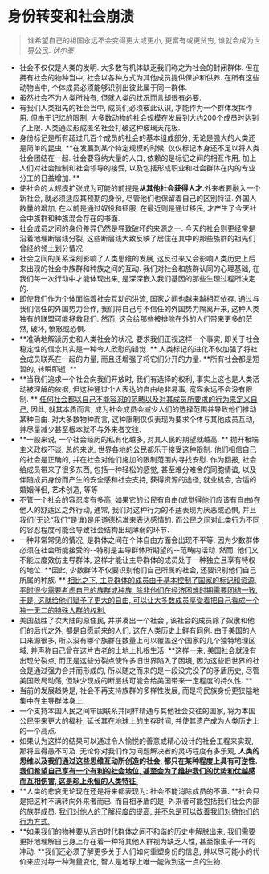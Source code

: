# 身份转变和社会崩溃

> 谁希望自己的祖国永远不会变得更大或更小, 更富有或更贫穷, 谁就会成为世界公民.  *伏尔泰*

- 社会不仅仅是人类的发明. 大多数有机体缺乏我们称之为社会的封闭群体. 但在拥有社会的物种当中, 社会以各种方式为其他成员提供保护和供养. 在所有这些动物当中, 个体成员必须能够识别出彼此属于同一群体. 
- 虽然社会不为人类所独有, 但就人类的状况而言却很有必要. 
- 有我们人类祖先的社会当中, 成员们必须彼此认识, 才能作为一个群体发挥作用. 但由于记忆的限制, 大多数动物的社会规模在发展到大约200个成员时达到了上限. 人类通过形成匿名社会打破这种玻璃天花板. 
- 身份标记是所有超过几百个成员的社会的基本组成部分, 无论是强大的人类还是简单的昆虫. **在发展到某个特定规模的时候, 仅仅标记本身还不足以将人类社会团结在一起. 社会要容纳大量的人口, 依赖的是标记之间的相互作用, 加上人们对社会控制和社会领导的接受, 以及包括形成职业和社会群体在内的专业分工的日益增加. **
- 使社会的大规模扩张成为可能的前提是**从其他社会获得人才**.外来者要融入一个新社会, 就必须适应其预期的身份, 尽管他们也保留着自己的区别特征. 外国人数量的增加, 在以前是通过奴役和征服, 在最近则是通过移民, 才产生了今天社会中族群和种族混合存在的书面. 
- 社会成员之间的身份差异仍然是导致破坏的来源之一. 今天的社会则更经常是沿着地理断层线分裂, 这些断层线大致反映了居住在其中的那些族群的祖先们曾经的领土划分情况. 
- 社会之间的关系深刻影响了人类思维的发展, 这反过来又会影响人类历史上后来出现的社会中族群和种族之间的互动. 我们对社会和族群认同的心理基础, 在我们每一次行动中才能体现出来, 是深深嵌入我们基因的那些生理过程所决定的. 
- 即使我们作为个体面临着社会互动的洪流, 国家之间也越来越相互依存. 通过与我们信任的外国势力合作, 我们将自己与不信任的外国势力隔离开来, 这种人类独有的联盟可能拯救我们. 然而, 这会给那些被排除在外的人们带来更多的茫然, 破坏, 愤怒或恐惧. 
- **准确地解读历史和人类社会的状况, 要求我们正视这样一个事实, 即关于社会稳定性的信念其实是一种令人欣慰的错觉. ** 人类标记的进化不仅加强了将社会成员联系在一起的力量, 而且还增强了将它们分开的力量. **所有社会都是短暂的, 转瞬即逝. **
- **当我们追求一个社会向我们开放时, 我们有选择的权利, 事实上这也是人类活动被理解的依据, 但这种通过个人表达的自由绝非易事, 宽容永远不会没有限制. ** <u>任何社会都以自己不能容忍的范畴以及对其成员所要求的行为来定义自己.</u> 因此, 就其本质而言, 成为社会成员会减少人们的选择范围并导致他们推动某种自由. 对大多数物种而言, 这种限制仅仅表现为要求个体与其他成员互动, 并尽量减少甚至根本就不与外来者交往. 
- **一般来说, 一个社会经历的私有化越多, 对其人民的期望就越高. ** 抛开极端主义政权不谈, 总的来说, 世界各地的公民都乐于接受这种限制. 他们相信自己的社会是正确的, 并在社会对他们施加的限制范围内寻找安慰. 作为回报, 社会给成员带来了很多东西, 包括一种轻松的感觉, 甚至难分难舍的同胞情谊, 以及伴随成员身份而产生的安全感和社会支持, 获得资源的途径, 就业机会, 合适的婚姻伴侣, 艺术创造, 等等 
- 不管一个社会的容忍度有多高, 如果它的公民有自由(或觉得他们应该有自由)在他人的舒适区之外行动, 通常, 我们对这种行为的不适表现为厌恶或恐惧, 并且我们(无论“我们”是谁)是用道德标准来表达感情的. 而公民之间对此类行为不同的容忍程度可能会导致社会结构出现薄弱的环节. 
- 一种非常常见的情况, 是群体之间在个体自由方面会出现不平等, 因为少数群体必须在社会所能接受的--特别是主导群体所期望的--范畴内活动. 然而, 他们又不能过度效仿主导群体, 这样才能让主导群体的成员处于一种独立且享有特权的地位. **因此, 少数群体不仅要识别他们自己所属的社会, 还要识别他们自己所属的种族. ** <u>相比之下, 主导群体的成员由于基本控制了国家的标记和资源, 平时很少需要考虑自己的族群或种族, 除非他们在经济困难时期需要团结一致. 于是, 这就给他们赋予了更大的自由, 可以让大多数成员享受着把自己看成一个独一无二的特殊人群的权利. </u>
- 美国战胜了次大陆的原住民, 并拼凑出一个社会 , 该社会的成员除了奴隶和他们的后代之外, 都是自愿前来的人们, 这在人类历史上鲜有同例. 由于美国的人口来源很多, 所以没有哪个族群在数量上可以覆盖这个国家的几个独特地理区域, 并声称自己曾在这片古老的土地上扎根生活. **这样一来, 美国社会就没有出现分裂点, 而正是这些分裂点使许多旧世界陷入了困境, 因为这些旧世界的社会是通过强力合并而形成的, 所以随之而来的是一段没完没了的矛盾历史, 尽管美国政局动荡, 但缺少现成的断层线可能会给美国带来一定程度的持久性. **
- 当前的发展趋势是, 社会不再支持族群的多样性发展, 而是将民族身份更狭隘地集中在主导群体身上. 
- 一个支持本国人民之间牢固联系并同样精通与其他社会交往的国家, 将为本国公民带来更大的福祉, 延长其在地球上的生存时间, 并使其遗产成为人类历史上的一个高点. 
- 如果认为这样的结果可以通过令人愉悦的善意或精心设计的社会工程来实现, 那将显得愚不可及. 无论你对我们作为问题解决者的灵巧程度有多乐观, **人类的思维以及我们通过这些思维互动所创造的社会, 都只在某种程度上具有可逆性.  <u>我们希望自己享有一个有利的社会地位, 甚至会为了维护我们的优势和优越感而互相伤害, 这是珍上永恒的人类特征.</u>**
- **人类的悲哀无论现在还是将来都表现为: 社会不能消除成员的不满. **社会只是把这种不满转向外来者而已. 而自相矛盾的是, 外来者可能包括我们社会内部的族群成员. <u> 我们对他人的了解程度的提高, 并不总是可以改善我们对待他们的行为方式. </u>
- **如果我们的物种要从远古时代群体之间不和谐的历史中解脱出来, 我们需要更好地理解自己身上存在着一种将其他人群视为缺乏人性, 甚至像虫子一样的冲动. **我们还必须了解更多关于人们如何重塑身份的信息, 并以尽可能小的代价来应对每一种海量变化, 智人是地球上唯一能做到这一点的生物. 